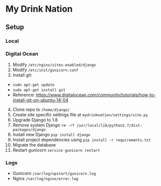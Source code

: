 My Drink Nation
===

## Setup

### Local

### Digital Ocean
1. Modify `/etc/nginx/sites-enabled/django`
2. Modify `/etc/init/gunicorn.conf`
3. Install git:
 * `sudo apt-get update`
 * `sudo apt-get install git`
 * Reference: https://www.digitalocean.com/community/tutorials/how-to-install-git-on-ubuntu-14-04
4. Clone repo to `/home/django/`
5. Create site specific settings file at `mydrinknation/settings/site.py`
6. Upgrade Django to 1.8
 1. Remove system Django `rm -rf /usr/local/lib/python2.7/dist-packages/django`
 2. Install new Django `pip install django`
7. Install project dependencies using `pip install -r requirements.txt`
8. Migrate the database
8. Restart gunicorn `service gunicorn restart`

### Logs
* Gunicorn `/var/log/upstart/gunicorn.log`
* Nginx `/var/log/nginx/error.log`